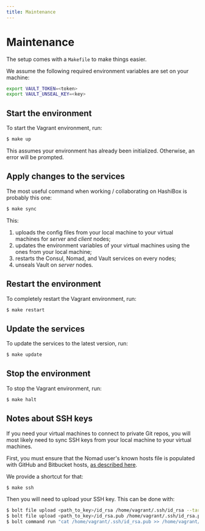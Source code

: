 ```yaml
---
title: Maintenance
---
```


# Maintenance

The setup comes with a `Makefile` to make things easier.

We assume the following required environment variables are set on your machine:
```bash
export VAULT_TOKEN=<token>
export VAULT_UNSEAL_KEY=<key>
```

## Start the environment

To start the Vagrant environment, run:
```bash
$ make up
```

This assumes your environment has already been initialized. Otherwise, an error
will be prompted.

## Apply changes to the services

The most useful command when working / collaborating on HashiBox is probably this
one:
```bash
$ make sync
```

This:
1. uploads the config files from your local machine to your virtual machines for
   *server* and *client* nodes;
2. updates the environment variables of your virtual machines using the ones from
   your local machine;
3. restarts the Consul, Nomad, and Vault services on every nodes;
4. unseals Vault on *server* nodes.

## Restart the environment

To completely restart the Vagrant environment, run:
```bash
$ make restart
```

## Update the services

To update the services to the latest version, run:
```bash
$ make update
```

## Stop the environment

To stop the Vagrant environment, run:
```bash
$ make halt
```

## Notes about SSH keys

If you need your virtual machines to connect to private Git repos, you will most
likely need to sync SSH keys from your local machine to your virtual machines.

First, you must ensure that the Nomad user's known hosts file is populated with
GitHub and Bitbucket hosts, [as described here](https://www.nomadproject.io/docs/job-specification/artifact#download-using-git).

We provide a shortcut for that:
```bash
$ make ssh
```

Then you will need to upload your SSH key. This can be done with:
```bash
$ bolt file upload <path_to_key>/id_rsa /home/vagrant/.ssh/id_rsa --targets=us --run-as root
$ bolt file upload <path_to_key>/id_rsa.pub /home/vagrant/.ssh/id_rsa.pub --targets=us --run-as root
$ bolt command run "cat /home/vagrant/.ssh/id_rsa.pub >> /home/vagrant/.ssh/authorized_keys" --targets=us --run-as root
```

